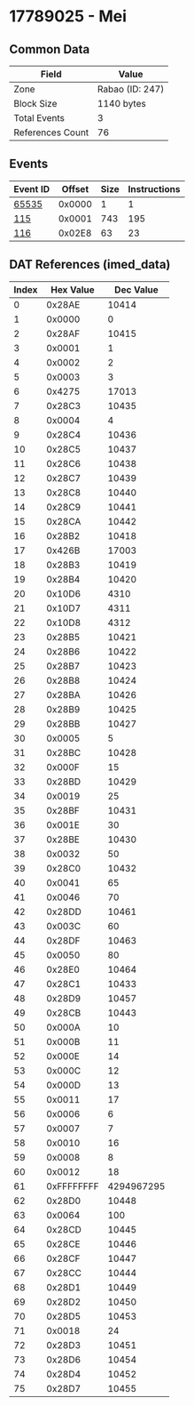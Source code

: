 # 17789025 - Mei

## Common Data

| Field            | Value           |
|------------------|-----------------|
| Zone             | Rabao (ID: 247) |
| Block Size       | 1140 bytes      |
| Total Events     | 3               |
| References Count | 76              |

## Events

| Event ID            | Offset   |   Size |   Instructions |
|---------------------|----------|--------|----------------|
| [65535](./65535.md) | 0x0000   |      1 |              1 |
| [115](./115.md)     | 0x0001   |    743 |            195 |
| [116](./116.md)     | 0x02E8   |     63 |             23 |

## DAT References (imed_data)

|   Index | Hex Value   |   Dec Value |
|---------|-------------|-------------|
|       0 | 0x28AE      |       10414 |
|       1 | 0x0000      |           0 |
|       2 | 0x28AF      |       10415 |
|       3 | 0x0001      |           1 |
|       4 | 0x0002      |           2 |
|       5 | 0x0003      |           3 |
|       6 | 0x4275      |       17013 |
|       7 | 0x28C3      |       10435 |
|       8 | 0x0004      |           4 |
|       9 | 0x28C4      |       10436 |
|      10 | 0x28C5      |       10437 |
|      11 | 0x28C6      |       10438 |
|      12 | 0x28C7      |       10439 |
|      13 | 0x28C8      |       10440 |
|      14 | 0x28C9      |       10441 |
|      15 | 0x28CA      |       10442 |
|      16 | 0x28B2      |       10418 |
|      17 | 0x426B      |       17003 |
|      18 | 0x28B3      |       10419 |
|      19 | 0x28B4      |       10420 |
|      20 | 0x10D6      |        4310 |
|      21 | 0x10D7      |        4311 |
|      22 | 0x10D8      |        4312 |
|      23 | 0x28B5      |       10421 |
|      24 | 0x28B6      |       10422 |
|      25 | 0x28B7      |       10423 |
|      26 | 0x28B8      |       10424 |
|      27 | 0x28BA      |       10426 |
|      28 | 0x28B9      |       10425 |
|      29 | 0x28BB      |       10427 |
|      30 | 0x0005      |           5 |
|      31 | 0x28BC      |       10428 |
|      32 | 0x000F      |          15 |
|      33 | 0x28BD      |       10429 |
|      34 | 0x0019      |          25 |
|      35 | 0x28BF      |       10431 |
|      36 | 0x001E      |          30 |
|      37 | 0x28BE      |       10430 |
|      38 | 0x0032      |          50 |
|      39 | 0x28C0      |       10432 |
|      40 | 0x0041      |          65 |
|      41 | 0x0046      |          70 |
|      42 | 0x28DD      |       10461 |
|      43 | 0x003C      |          60 |
|      44 | 0x28DF      |       10463 |
|      45 | 0x0050      |          80 |
|      46 | 0x28E0      |       10464 |
|      47 | 0x28C1      |       10433 |
|      48 | 0x28D9      |       10457 |
|      49 | 0x28CB      |       10443 |
|      50 | 0x000A      |          10 |
|      51 | 0x000B      |          11 |
|      52 | 0x000E      |          14 |
|      53 | 0x000C      |          12 |
|      54 | 0x000D      |          13 |
|      55 | 0x0011      |          17 |
|      56 | 0x0006      |           6 |
|      57 | 0x0007      |           7 |
|      58 | 0x0010      |          16 |
|      59 | 0x0008      |           8 |
|      60 | 0x0012      |          18 |
|      61 | 0xFFFFFFFF  |  4294967295 |
|      62 | 0x28D0      |       10448 |
|      63 | 0x0064      |         100 |
|      64 | 0x28CD      |       10445 |
|      65 | 0x28CE      |       10446 |
|      66 | 0x28CF      |       10447 |
|      67 | 0x28CC      |       10444 |
|      68 | 0x28D1      |       10449 |
|      69 | 0x28D2      |       10450 |
|      70 | 0x28D5      |       10453 |
|      71 | 0x0018      |          24 |
|      72 | 0x28D3      |       10451 |
|      73 | 0x28D6      |       10454 |
|      74 | 0x28D4      |       10452 |
|      75 | 0x28D7      |       10455 |
